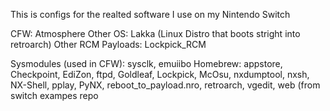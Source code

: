 This is configs for the realted software I use on my Nintendo Switch

CFW: Atmosphere
Other OS: Lakka (Linux Distro that boots stright into retroarch)
Other RCM Payloads: Lockpick_RCM

Sysmodules (used in CFW): sysclk, emuiibo
Homebrew: appstore, Checkpoint, EdiZon, ftpd, Goldleaf, Lockpick, McOsu, nxdumptool, nxsh, NX-Shell, pplay, PyNX, reboot_to_payload.nro, retroarch, vgedit, web (from switch exampes repo
